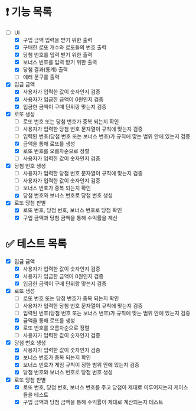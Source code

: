 # ❗️ 기능 목록

- [ ]  UI
    - [x]  구입 금액 입력을 받기 위한 출력
    - [x]  구매한 로또 개수와 로또들의 번호 출력
    - [x]  당첨 번호를 입력 받기 위한 출력
    - [x]  보너스 번호를 입력 받기 위한 출력
    - [x]  당첨 결과(통계) 출력
    - [ ]  에러 문구를 출력
- [x]  입금 금액
    - [x]  사용자가 입력한 값이 숫자인지 검증
    - [x]  사용자가 입금한 금액이 0원인지 검증
    - [x]  입금한 금액이 구매 단위랑 맞는지 검증
- [x]  로또 생성
    - [ ]  로또 번호 또는 당첨 번호가 중복 되는지 확인
    - [ ]  사용자가 입력한 당첨 번호 문자열이 규칙에 맞는지 검증
    - [ ]  입력된 번호(당첨 번호 또는 보너스 번호)가 규칙에 맞는 범위 안에 있는지 검증
    - [x]  금액을 통해 로또를 생성
    - [x]  로또 번호를 오름차순으로 정렬
    - [ ]  사용자가 입력한 값이 숫자인지 검증
- [x]  당첨 번호 생성
    - [ ]  사용자가 입력한 당첨 번호 문자열이 규칙에 맞는지 검증
    - [ ]  사용자가 입력한 값이 숫자인지 검증
    - [ ]  보너스 번호가 중복 되는지 확인
    - [x]  당첨 번호와 보너스 번호로 당첨 번호 생성
- [x]  로또 당첨 판별
    - [x]  로또 번호, 당첨 번호, 보너스 번호로 당첨 확인
    - [x]  구입 금액과 당첨 금액을 통해 수익률을 계산

# ✅ 테스트 목록

- [x]  입금 금액
    - [x]  사용자가 입력한 값이 숫자인지 검증
    - [x]  사용자가 입금한 금액이 0원인지 검증
    - [x]  입금한 금액이 구매 단위랑 맞는지 검증
- [x]  로또 생성
    - [ ]  로또 번호 또는 당첨 번호가 중복 되는지 확인
    - [ ]  사용자가 입력한 당첨 번호 문자열이 규칙에 맞는지 검증
    - [ ]  입력된 번호(당첨 번호 또는 보너스 번호)가 규칙에 맞는 범위 안에 있는지 검증
    - [x]  금액을 통해 로또를 생성
    - [x]  로또 번호를 오름차순으로 정렬
    - [ ]  사용자가 입력한 값이 숫자인지 검증
- [x]  당첨 번호 생성
    - [x]  사용자가 입력한 값이 숫자인지 검증
    - [x]  보너스 번호가 중복 되는지 확인
    - [x]  보너스 번호가 게임 규칙이 정한 범위 안에 있는지 검증
    - [x]  당첨 번호와 보너스 번호로 당첨 번호 생성
- [x]  로또 당첨 판별
    - [x]  로또 번호, 당첨 번호, 보너스 번호를 주고 당첨이 제대로 이루어지는지 케이스들을 테스트
    - [x]  구입 금액과 당첨 금액을 통해 수익률이 제대로 계산되는지 테스트